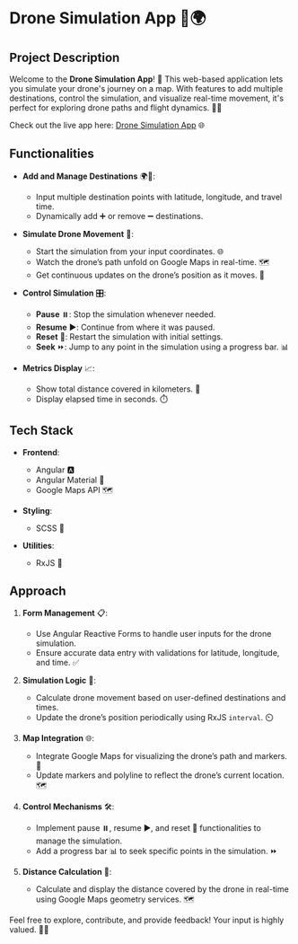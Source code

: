 # Drone Simulation App 🚁🌍

## Project Description

Welcome to the **Drone Simulation App**! 🎉 This web-based application lets you simulate your drone's journey on a map. With features to add multiple destinations, control the simulation, and visualize real-time movement, it's perfect for exploring drone paths and flight dynamics. 📍✨

Check out the live app here: [Drone Simulation App](https://dronesimulation-seven.vercel.app/) 🌐

## Functionalities

- **Add and Manage Destinations** 🌍📍:
  - Input multiple destination points with latitude, longitude, and travel time. 
  - Dynamically add ➕ or remove ➖ destinations. 

- **Simulate Drone Movement** 🚁:
  - Start the simulation from your input coordinates. 🌐
  - Watch the drone’s path unfold on Google Maps in real-time. 🗺️
  - Get continuous updates on the drone’s position as it moves. 🔄

- **Control Simulation** 🎛️:
  - **Pause** ⏸️: Stop the simulation whenever needed.
  - **Resume** ▶️: Continue from where it was paused.
  - **Reset** 🔄: Restart the simulation with initial settings.
  - **Seek** ⏩: Jump to any point in the simulation using a progress bar. 📊

- **Metrics Display** 📈:
  - Show total distance covered in kilometers. 📏
  - Display elapsed time in seconds. ⏱️

## Tech Stack

- **Frontend**: 
  - Angular 🅰️
  - Angular Material 🎨
  - Google Maps API 🗺️

- **Styling**:
  - SCSS 🎨

- **Utilities**:
  - RxJS 🧩

## Approach

1. **Form Management** 📋:
   - Use Angular Reactive Forms to handle user inputs for the drone simulation.
   - Ensure accurate data entry with validations for latitude, longitude, and time. ✅

2. **Simulation Logic** 🧮:
   - Calculate drone movement based on user-defined destinations and times.
   - Update the drone’s position periodically using RxJS `interval`. ⏲️

3. **Map Integration** 🌐:
   - Integrate Google Maps for visualizing the drone’s path and markers. 📍
   - Update markers and polyline to reflect the drone’s current location. 🗺️

4. **Control Mechanisms** 🛠️:
   - Implement pause ⏸️, resume ▶️, and reset 🔄 functionalities to manage the simulation.
   - Add a progress bar 📊 to seek specific points in the simulation. ⏩

5. **Distance Calculation** 📏:
   - Calculate and display the distance covered by the drone in real-time using Google Maps geometry services. 🗺️

Feel free to explore, contribute, and provide feedback! Your input is highly valued. 🚀💬
